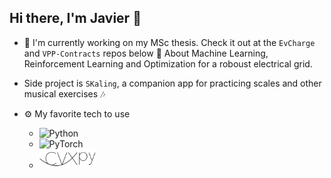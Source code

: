 ## Hi there, I'm Javier :rocket:

* :telescope:
I'm currently working on my MSc thesis. 
Check it out at the `EvCharge` and `VPP-Contracts` repos below :eyes:
About Machine Learning, Reinforcement Learning and Optimization for a roboust electrical grid.

* Side project is `SKaling`, a companion app for practicing scales and other musical exercises :notes:

* :gear: My favorite tech to use
    * ![Python](https://img.shields.io/badge/python-3670A0?style=for-the-badge&logo=python&logoColor=ffdd54) 
    * ![PyTorch](https://img.shields.io/badge/PyTorch-%23EE4C2C.svg?style=for-the-badge&logo=PyTorch&logoColor=white) 
    * <img src="img/cvxpylogo.png" alt="logo" width="90"> 

 


<!-- **Programming** -->
<!-- ![Python](https://img.shields.io/badge/python-3670A0?style=for-the-badge&logo=python&logoColor=ffdd54)  -->
<!-- <img src="img/matlablogo.png" alt="logo" width="90">  -->
<!-- ![C](https://img.shields.io/badge/c-%2300599C.svg?style=for-the-badge&logo=c&logoColor=white)  -->
<!-- ![C++](https://img.shields.io/badge/c++-%2300599C.svg?style=for-the-badge&logo=c%2B%2B&logoColor=white)  -->
<!-- <img src="img/bashlogo.png" alt="logo" width="60"> -->
<!-- ![JavaScript](https://img.shields.io/badge/javascript-%23323330.svg?style=for-the-badge&logo=javascript&logoColor=%23F7DF1E) -->
<!-- ![HTML5](https://img.shields.io/badge/html5-%23E34F26.svg?style=for-the-badge&logo=html5&logoColor=white)  -->
<!-- ![CSS3](https://img.shields.io/badge/css3-%231572B6.svg?style=for-the-badge&logo=css3&logoColor=white) -->
<!---->
<!-- **Python Libraries** -->
<!---->
<!-- ![PyTorch](https://img.shields.io/badge/PyTorch-%23EE4C2C.svg?style=for-the-badge&logo=PyTorch&logoColor=white)  -->
<!-- ![TensorFlow](https://img.shields.io/badge/TensorFlow-%23FF6F00.svg?style=for-the-badge&logo=TensorFlow&logoColor=white)  -->
<!-- ![scikit-learn](https://img.shields.io/badge/scikit--learn-%23F7931E.svg?style=for-the-badge&logo=scikit-learn&logoColor=white)  -->
<!-- ![Pandas](https://img.shields.io/badge/pandas-%23150458.svg?style=for-the-badge&logo=pandas&logoColor=white)  -->
<!-- ![Matplotlib](https://img.shields.io/badge/Matplotlib-%23ffffff.svg?style=for-the-badge&logo=Matplotlib&logoColor=black)  -->
<!-- <img src="img/cvxpylogo.png" alt="logo" width="90">  -->
<!---->
<!-- **Databases** -->
<!---->
<!-- ![MySQL](https://img.shields.io/badge/mysql-%2300f.svg?style=for-the-badge&logo=mysql&logoColor=white)  -->
<!-- ![SQLite](https://img.shields.io/badge/sqlite-%2307405e.svg?style=for-the-badge&logo=sqlite&logoColor=white)  -->
<!-- <img src="img/pysparklogo.png" alt="logo" width="70"> -->
<!---->
<!-- **Cloud** -->
<!---->
<!-- ![AWS](https://img.shields.io/badge/AWS-%23FF9900.svg?style=for-the-badge&logo=amazon-aws&logoColor=white)  -->
<!-- ![Azure](https://img.shields.io/badge/azure-%230072C6.svg?style=for-the-badge&logo=microsoftazure&logoColor=white)  -->
<!-- <img src="img/databrickslogo.png" alt="logo" width="90">  -->
<!---->
<!-- **Tools** -->
<!---->
<!-- ![Linux](https://img.shields.io/badge/Linux-FCC624?style=for-the-badge&logo=linux&logoColor=black)  -->
<!-- ![Git](https://img.shields.io/badge/git-%23F05033.svg?style=for-the-badge&logo=git&logoColor=white)  -->
<!-- ![GitHub](https://img.shields.io/badge/github-%23121011.svg?style=for-the-badge&logo=github&logoColor=white)  -->
<!-- ![Jupyter Notebook](https://img.shields.io/badge/jupyter-%23FA0F00.svg?style=for-the-badge&logo=jupyter&logoColor=white)  -->
<!-- ![mlflow](https://img.shields.io/badge/mlflow-%23d9ead3.svg?style=for-the-badge&logo=numpy&logoColor=blue)  -->


<!--
**J27avier/J27avier** is a ✨ _special_ ✨ repository because its `README.md` (this file) appears on your GitHub profile.

Here are some ideas to get you started:

- 🔭 I’m currently working on ...
- 🌱 I’m currently learning ...
- 👯 I’m looking to collaborate on ...
- 🤔 I’m looking for help with ...
- 💬 Ask me about ...
- 📫 How to reach me: ...
- 😄 Pronouns: ...
- ⚡ Fun fact: ...
-->
